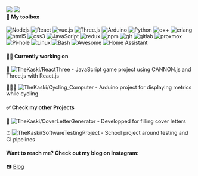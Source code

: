 <div style="float: left;">
  <img src="https://github-readme-stats.vercel.app/api/?username=TheKaski&custom_title=Stats&title_color=ffffff&show_icons=true&theme=radical&layout=compact&hide_border=true&ring_color=03cea4&text_color=ffffff&bg_color=45,000000,871b92&hide=prs,issues"/>
  <img src="https://github-readme-stats.vercel.app/api/top-langs/?username=TheKaski&theme=radical&title_color=ffffff&layout=compact&hide_border=true&text_color=ffffff&bg_color=45,871b92,000000" />
</div>
<h4>🧰 My toolbox </h4>
<p>
  <img alt="Nodejs" src="https://img.shields.io/badge/-Nodejs-43853d?style=flat-square&logo=Node.js&logoColor=white" />
  <img alt="React" src="https://img.shields.io/badge/-React-45b8d8?style=flat-square&logo=React&logoColor=white" />
  <img alt="vue.js" src="https://img.shields.io/badge/-Vue.js-45b8d8?style=flat-square&logo=Vue.js&logoColor=white" />
  <img alt="Three.js" src="https://img.shields.io/badge/-Three.js-45b8d8?style=flat-square&logo=Three.js&logoColor=white" />
  <img alt="Arduino" src="https://img.shields.io/badge/-Arduino-45b8d8?style=flat-square&logo=Arduino&logoColor=white" />
  <img alt="Python" src="https://img.shields.io/badge/-Python-45b8d8?style=flat-square&logo=Python&logoColor=white" />
  <img alt="c++" src="https://img.shields.io/badge/-C++-45b8d8?style=flat-square&logo=cplusplus&logoColor=white" />
  <img alt="erlang" src="https://img.shields.io/badge/-Erlang-45b8d8?style=flat-square&logo=erlang&logoColor=white" />
  <img alt="html5" src="https://img.shields.io/badge/-html5-764ABC?style=flat-square&logo=Html5&logoColor=white" />
  <img alt="css3" src="https://img.shields.io/badge/-CSS3-764ABC?style=flat-square&logo=CSS3&logoColor=white" />
  <img alt="JavaScript" src="https://img.shields.io/badge/-JavaScript-764ABC?style=flat-square&logo=JavaScript&logoColor=white" />
  <img alt="redux" src="https://img.shields.io/badge/-Redux-764ABC?style=flat-square&logo=redux&logoColor=white" />
  <img alt="npm" src="https://img.shields.io/badge/-NPM-CB3837?style=flat-square&logo=npm&logoColor=white" />
  <img alt="git" src="https://img.shields.io/badge/-Git-F05032?style=flat-square&logo=git&logoColor=white" />
  <img alt="gitlab" src="https://img.shields.io/badge/-GitLab-F05032?style=flat-square&logo=gitlab&logoColor=white" />
  <img alt="proxmox" src="https://img.shields.io/badge/-Proxmox-F05032?style=flat-square&logo=Proxmox&logoColor=white" />
  <img alt="Pi-hole" src="https://img.shields.io/badge/-Pihole-F05032?style=flat-square&logo=Pi-hole&logoColor=white" />
  <img alt="Linux" src="https://img.shields.io/badge/-Linux-F05032?style=flat-square&logo=Linux&logoColor=white" />
  <img alt="Bash" src="https://img.shields.io/badge/-GNU Bash-F05032?style=flat-square&logo=GNU Bash&logoColor=white" />
  <img alt="Awesome" src="https://img.shields.io/badge/-Awesome-F05032?style=flat-square&logo=awesomeWM&logoColor=white" />
  <img alt="Home Assistant" src="https://img.shields.io/badge/-Home Assistant-F05032?style=flat-square&logo=Home Assistant&logoColor=white" />
</p>

#### 👨‍💻 Currently working on
👾 ![TheKaski/ReactThree](https://github.com/TheKaski/ReactThree) - JavaScript game project using CANNON.js and Three.js with React.js

🚴🏼‍♀️ ![TheKaski/Cycling_Computer](https://github.com/TheKaski/cycling_computer) - Arduino project for displaying metrics while cycling

#### ✅ Check my other Projects
📧 ![TheKaski/CoverLetterGenerator](https://github.com/TheKaski/CoverLetterGenerator) - Developped for filling cover letters

⏱ ![TheKaski/SoftwareTestingProject](https://github.com/TheKaski/SoftwareTestingProject) - School project around testing and CI pipelines

#### Want to reach me? Check out my blog on Instagram:
📷 [Blog](https://www.instagram.com/emilechoes/)
